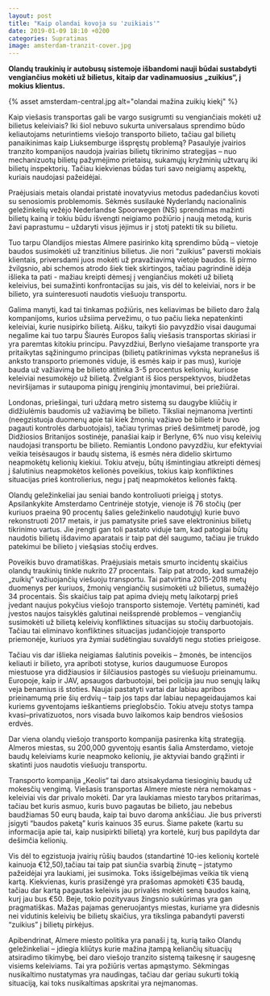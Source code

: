 ```yaml
---
layout: post
title: "Kaip olandai kovoja su 'zuikiais'"
date: 2019-01-09 18:10 +0200
categories: Supratimas
image: amsterdam-tranzit-cover.jpg
---
```


**Olandų traukinių ir autobusų sistemoje išbandomi nauji būdai sustabdyti vengiančius mokėti už bilietus, kitaip dar vadinamuosius „zuikius“, į mokius klientus.**

{% asset amsterdam-central.jpg alt="olandai mažina zuikių kiekį" %}

Kaip viešasis transportas gali be vargo susigrumti su vengiančiais mokėti už bilietus keleiviais? Iki šiol nebuvo sukurta universalaus sprendimo būdo keliautojams neturintiems viešojo transporto bilieto, tačiau gal bilietų panaikinimas kaip Liuksemburge išspręstų problemą? Pasaulyje įvairios tranzito kompanijos naudoja įvairias bilietų tikrinimo strategijas – nuo mechanizuotų bilietų pažymėjimo prietaisų, sukamųjų kryžminių užtvarų iki bilietų inspektorių. Tačiau kiekvienas būdas turi savo neigiamų aspektų, kuriais naudojasi pažeidėjai.

Praėjusiais metais olandai pristatė inovatyvius metodus padedančius kovoti su senosiomis problemomis. Sėkmės susilaukė Nyderlandų nacionalinis geležinkelių vežėjo Nederlandse Spoorwegen (NS) sprendimas mažinti bilietų kainą ir tokiu būdu išvengti neigiamo požiūrio į naują metodą, kuris žavi paprastumu – uždaryti visus įėjimus ir į stotį patekti tik su bilietu.

Tuo tarpu Olandijos miestas Almere pasirinko kitą sprendimo būdą – vietoje baudos susimokėti už tranzitinius bilietus. Jie nori “zuikius” paversti mokiais klientais, priversdami juos mokėti už pravažiavimą vietoje baudos. Iš pirmo žvilgsnio, abi schemos atrodo šiek tiek skirtingos, tačiau pagrindinė idėja išlieka ta pati - mažiau kreipti dėmesį į vengiančius mokėti už bilietą keleivius, bei sumažinti konfrontacijas su jais, vis dėl to keleiviai, nors ir be bilieto, yra suinteresuoti naudotis viešuoju transportu.

Galima manyti, kad tai tinkamas požiūris, nes keliavimas be bilieto daro žalą kompanijoms, kurios užsiima pervežimu, o tuo pačiu lieka nepatenkinti keleiviai, kurie nusipirko bilietą. Aišku, taikyti šio pavyzdžio visai daugumai negalime kai tuo tarpu Šiaurės Europos šalių viešasis transportas skiriasi ir yra paremtas kitokiu principu. Pavyzdžiui, Berlyno viešajame transporte yra pritaikytas sąžiningumo principas (bilietų patikrinimas vyksta nepranešus iš anksto transporto priemonės viduje, iš esmės kaip ir pas mus), kurioje bauda už važiavimą be bilieto atitinka 3-5 procentus kelionių, kuriose keleiviai nesumokėjo už bilietą. Žvelgiant iš šios perspektyvos, biudžetas neviršijamas ir sutaupoma pinigų įrenginių įmontavimui, bei priežiūrai.

Londonas, priešingai, turi uždarą metro sistemą su daugybe kliūčių ir didžiulėmis baudomis už važiavimą be bilieto. Tiksliai neįmanoma įvertinti (neegzistuoja duomenų apie tai kiek žmonių važiavo be bilieto ir buvo pagauti kontrolės darbuotojais), tačiau tyrimas prieš dešimtmetį parodė, jog Didžiosios Britanijos sostinėje, panašiai kaip ir Berlyne, 6% nuo visų keleivių naudojasi transportu be bilieto. Remiantis Londono pavyzdžiu, kur efektyviai veikia teisėsaugos ir baudų sistema, iš esmės nėra didelio skirtumo neapmokėtų kelionių kiekiui. Tokiu atveju, būtų išmintingiau atkreipti dėmesį į šalutinius neapmokėtos kelionės poveikius, tokius kaip konfliktines situacijas prieš kontrolierius, negu į patį neapmokėtos kelionės faktą.

Olandų geležinkeliai jau seniai bando kontroliuoti prieigą į stotys. Apsilankykite Amsterdamo Centrinėje stotyje, vienoje iš 76 stočių (per kuriuos praeina 90 procentų šalies geležinkelio naudotųjų) kurie buvo rekonstruoti 2017 metais, ir jus pamatysite prieš save elektroninius bilietų tikrinimo vartus. Jie įrengti gan toli pastato viduje tam, kad patogiai būtų naudotis bilietų išdavimo aparatais ir taip pat dėl saugumo, tačiau jie trukdo patekimui be bilieto į viešąsias stočių erdves.

Poveikis buvo dramatiškas. Praėjusiais metais smurto incidentų skaičius olandų traukinių tinkle nukrito 27 procentais. Taip pat atrodo, kad sumažėjo „zuikių“ važiuojančių viešuoju transportu. Tai patvirtina 2015-2018 metų duomenys per kuriuos, žmonių vengiančių susimokėti už bilietus, sumažėjo 34 procentais. Šis skaičius taip pat apima dviejų metų laikotarpį prieš įvedant naujus pokyčius viešojo transporto sistemoje. Vertėtų paminėti, kad įvestos naujos taisyklės galutinai neišsprendė problemos – vengiančių susimokėti už bilietą keleivių konfliktines situacijas su stočių darbuotojais. Tačiau tai eliminavo konfliktines situacijas judančiojoje transporto priemonėje, kuriuos yra žymiai sudėtingiau suvaldyti negu stoties prieigose.

Tačiau vis dar išlieka neigiamas šalutinis poveikis – žmonės, be intencijos keliauti ir bilieto, yra apriboti stotyse, kurios daugumuose Europos miestuose yra didžiausios ir šilčiausios pastogės su viešuoju prieinamumu. Europoje, kaip ir JAV, apsaugos darbuotojai, bei policija jau nuo senųjų laikų veja benamius iš stoties. Naujai pastatyti vartai dar labiau apribos prieinamumą prie šių erdvių – taip jos taps dar labiau nepageidaujamos kai kuriems gyventojams ieškantiems prieglobsčio. Tokiu atveju stotys tampa kvasi–privatizuotos, nors visada buvo laikomos kaip bendros viešosios erdvės.

Dar viena olandų viešojo transporto kompanija pasirenka kitą strategiją. Almeros miestas, su 200,000 gyventojų esantis šalia Amsterdamo, vietoje baudų keleiviams kurie neapmoko kelionių, jie aktyviai bando grąžinti ir skatinti juos naudotis viešuoju transportu.

Transporto kompanija „Keolis“ tai daro atsisakydama tiesioginių baudų už mokesčių vengimą. Viešasis transportas Almere mieste nėra nemokamas - keleiviai vis dar privalo mokėti. Dar yra laukiamas miesto tarybos pritarimas, tačiau bet kuris asmuo, kuris buvo pagautas be bilieto, jau nebebus baudžiamas 50 eurų bauda, kaip tai buvo daroma ankščiau. Jie bus priversti įsigyti “baudos paketą” kuris kainuos 35 eurus. Šiame pakete (kartu su informacija apie tai, kaip nusipirkti bilietą) yra kortelė, kurį bus papildyta dar dešimčia kelionių.

Vis dėl to egzistuoja įvairių rūšių baudos (standartinė 10-ies kelionių kortelė kainuoja €12,50),tačiau tai taip pat siunčia svarbią žinutę – įstatymo pažeidėjai yra laukiami, jei susimoka. Toks išsigelbėjimas veikia tik vieną kartą. Kiekvienas, kuris prasižengė yra prašomas apmokėti €35 baudą, tačiau dar kartą pagautas keleivis jau privalės mokėti seną baudos kainą, kurį jau bus €50. Beje, tokio pozityvaus žingsnio sukūrimas yra gan pragmatiškas. Mažas pajamas generuojantys miestas, kuriame yra didesnis nei vidutinis keleivių be bilietų skaičius, yra tikslinga pabandyti paversti “zuikius” į bilietų pirkėjus.

Apibendrinat, Almere miesto politika yra panaši į tą, kurią taiko Olandų geležinkeliai – įdiegia kliūtys kurie mažina įtampą keliančių situacijų atsiradimo tikimybę, bei daro viešojo tranzito sistemą taikesnę ir saugesnę visiems keleiviams. Tai yra požiūris vertas apmąstymo. Sėkmingas nusikaltimo nustatymas yra naudingas, tačiau dar geriau sukurti tokią situaciją, kai toks nusikaltimas apskritai yra neįmanomas.
